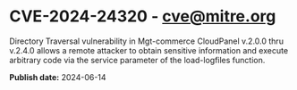 # CVE-2024-24320 - cve@mitre.org

Directory Traversal vulnerability in Mgt-commerce CloudPanel v.2.0.0 thru v.2.4.0 allows a remote attacker to obtain sensitive information and execute arbitrary code via the service parameter of the load-logfiles function.

**Publish date:** 2024-06-14
